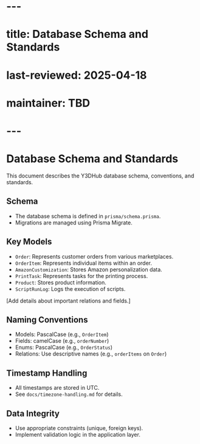 # ---
# title: Database Schema and Standards
# last-reviewed: 2025-04-18
# maintainer: TBD
# ---

# Database Schema and Standards

This document describes the Y3DHub database schema, conventions, and standards.

## Schema

- The database schema is defined in `prisma/schema.prisma`.
- Migrations are managed using Prisma Migrate.

## Key Models

- `Order`: Represents customer orders from various marketplaces.
- `OrderItem`: Represents individual items within an order.
- `AmazonCustomization`: Stores Amazon personalization data.
- `PrintTask`: Represents tasks for the printing process.
- `Product`: Stores product information.
- `ScriptRunLog`: Logs the execution of scripts.

[Add details about important relations and fields.]

## Naming Conventions

- Models: PascalCase (e.g., `OrderItem`)
- Fields: camelCase (e.g., `orderNumber`)
- Enums: PascalCase (e.g., `OrderStatus`)
- Relations: Use descriptive names (e.g., `orderItems` on `Order`)

## Timestamp Handling

- All timestamps are stored in UTC.
- See `docs/timezone-handling.md` for details.

## Data Integrity

- Use appropriate constraints (unique, foreign keys).
- Implement validation logic in the application layer.

